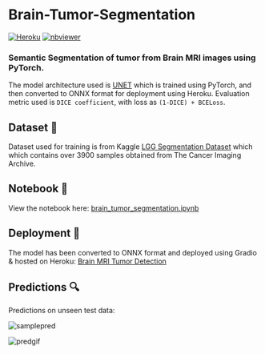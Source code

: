 
# Brain-Tumor-Segmentation
[![Heroku](https://heroku-badge.herokuapp.com/?app=brain-mri-segmentation)](https://brain-mri-segmentation.herokuapp.com/)
[![nbviewer](https://raw.githubusercontent.com/jupyter/design/master/logos/Badges/nbviewer_badge.svg)](https://nbviewer.org/github/s0mnaths/Brain-Tumor-Segmentation/blob/master/notebooks/brain_tumor_segmentation.ipynb)



### Semantic Segmentation of tumor from Brain MRI images using PyTorch.
The model architecture used is [UNET](https://arxiv.org/abs/1505.04597v1) which is trained using PyTorch, and then converted to ONNX format for deployment using Heroku.
Evaluation metric used is `DICE coefficient`, with loss as `(1-DICE) + BCELoss`.



## Dataset 📂
Dataset used for training is from Kaggle [LGG Segmentation Dataset](https://www.kaggle.com/mateuszbuda/lgg-mri-segmentation) which which contains over 3900 samples obtained from The Cancer Imaging Archive. 



## Notebook 📒
View the notebook here: [brain_tumor_segmentation.ipynb](https://nbviewer.org/github/s0mnaths/Brain-Tumor-Segmentation/blob/master/notebooks/brain_tumor_segmentation.ipynb)



## Deployment 🚀
The model has been converted to ONNX format and deployed using Gradio & hosted on Heroku: [Brain MRI Tumor Detection](https://brain-mri-segmentation.herokuapp.com/)



## Predictions 🔍
Predictions on unseen test data:

![samplepred](https://github.com/s0mnaths/Brain-Tumor-Segmentation/blob/master/demo/sample-pred.png)

![predgif](https://github.com/s0mnaths/Brain-Tumor-Segmentation/blob/master/demo/predictions.gif)
